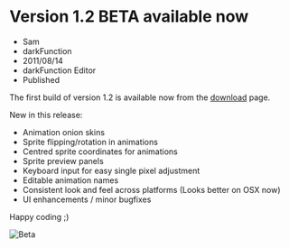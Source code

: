 # Version 1.2 BETA available now
- Sam
- darkFunction
- 2011/08/14
- darkFunction Editor 
- Published

The first build of version 1.2 is available now from the [download](http://darkfunction.com/download/) page.

New in this release:

 - Animation onion skins
 - Sprite flipping/rotation in animations
 - Centred sprite coordinates for animations
 - Sprite preview panels
 - Keyboard input for easy single pixel adjustment
 - Editable animation names
 - Consistent look and feel across platforms (Looks better on OSX now)
 - UI enhancements / minor bugfixes

Happy coding ;)

![Beta](http://notes.darkfunction.com/images/df_beta.png)
